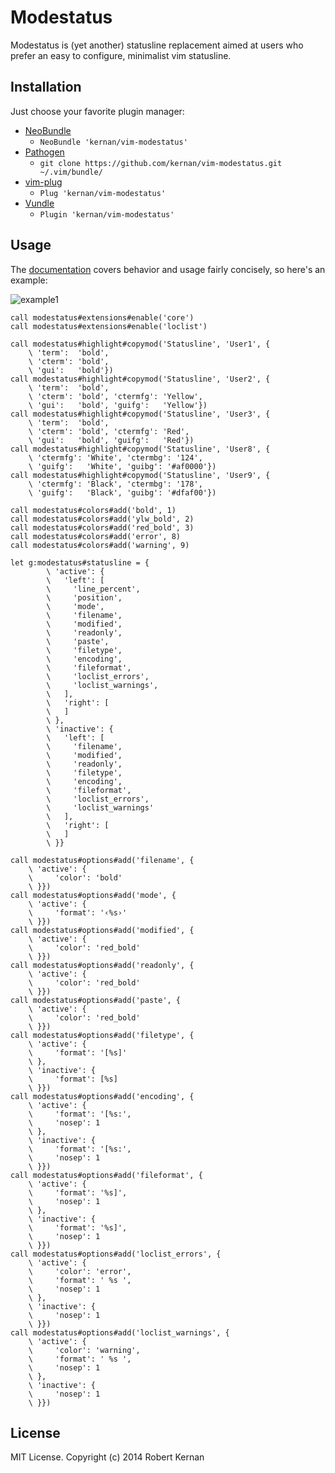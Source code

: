 # Modestatus

Modestatus is (yet another) statusline replacement aimed at users who prefer
an easy to configure, minimalist vim statusline.

## Installation

Just choose your favorite plugin manager:

- [NeoBundle][neobundle]
  - `NeoBundle 'kernan/vim-modestatus'`
- [Pathogen][pathogen]
  - `git clone https://github.com/kernan/vim-modestatus.git ~/.vim/bundle/`
- [vim-plug][vim-plug]
  - `Plug 'kernan/vim-modestatus'`
- [Vundle][vundle]
  - `Plugin 'kernan/vim-modestatus'`

## Usage

The [documentation](doc/modestatus.txt) covers behavior and usage fairly
concisely, so here's an example:

![example1][example1]

```viml
call modestatus#extensions#enable('core')
call modestatus#extensions#enable('loclist')

call modestatus#highlight#copymod('Statusline', 'User1', {
    \ 'term':  'bold',
    \ 'cterm': 'bold',
    \ 'gui':   'bold'})
call modestatus#highlight#copymod('Statusline', 'User2', {
    \ 'term':  'bold',
    \ 'cterm': 'bold', 'ctermfg': 'Yellow',
    \ 'gui':   'bold', 'guifg':   'Yellow'})
call modestatus#highlight#copymod('Statusline', 'User3', {
    \ 'term':  'bold',
    \ 'cterm': 'bold', 'ctermfg': 'Red',
    \ 'gui':   'bold', 'guifg':   'Red'})
call modestatus#highlight#copymod('Statusline', 'User8', {
    \ 'ctermfg': 'White', 'ctermbg': '124',
    \ 'guifg':   'White', 'guibg': '#af0000'})
call modestatus#highlight#copymod('Statusline', 'User9', {
    \ 'ctermfg': 'Black', 'ctermbg': '178',
    \ 'guifg':   'Black', 'guibg': '#dfaf00'})

call modestatus#colors#add('bold', 1)
call modestatus#colors#add('ylw_bold', 2)
call modestatus#colors#add('red_bold', 3)
call modestatus#colors#add('error', 8)
call modestatus#colors#add('warning', 9)

let g:modestatus#statusline = {
        \ 'active': {
        \   'left': [
        \     'line_percent',
        \     'position',
        \     'mode',
        \     'filename',
        \     'modified',
        \     'readonly',
        \     'paste',
        \     'filetype',
        \     'encoding',
        \     'fileformat',
        \     'loclist_errors',
        \     'loclist_warnings',
        \   ],
        \   'right': [
        \   ]
        \ },
        \ 'inactive': {
        \   'left': [
        \     'filename',
        \     'modified',
        \     'readonly',
        \     'filetype',
        \     'encoding',
        \     'fileformat',
        \     'loclist_errors',
        \     'loclist_warnings'
        \   ],
        \   'right': [
        \   ]
        \ }}

call modestatus#options#add('filename', {
    \ 'active': {
    \     'color': 'bold'
    \ }})
call modestatus#options#add('mode', {
    \ 'active': {
    \     'format': '‹%s›'
    \ }})
call modestatus#options#add('modified', {
    \ 'active': {
    \     'color': 'red_bold'
    \ }})
call modestatus#options#add('readonly', {
    \ 'active': {
    \     'color': 'red_bold'
    \ }})
call modestatus#options#add('paste', {
    \ 'active': {
    \     'color': 'red_bold'
    \ }})
call modestatus#options#add('filetype', {
    \ 'active': {
    \     'format': '[%s]'
    \ },
    \ 'inactive': {
    \     'format': [%s]
    \ }})
call modestatus#options#add('encoding', {
    \ 'active': {
    \     'format': '[%s:',
    \     'nosep': 1
    \ },
    \ 'inactive': {
    \     'format': '[%s:',
    \     'nosep': 1
    \ }})
call modestatus#options#add('fileformat', {
    \ 'active': {
    \     'format': '%s]',
    \     'nosep': 1
    \ },
    \ 'inactive': {
    \     'format': '%s]',
    \     'nosep': 1
    \ }})
call modestatus#options#add('loclist_errors', {
    \ 'active': {
    \     'color': 'error',
    \     'format': ' %s ',
    \     'nosep': 1
    \ },
    \ 'inactive': {
    \     'nosep': 1
    \ }})
call modestatus#options#add('loclist_warnings', {
    \ 'active': {
    \     'color': 'warning',
    \     'format': ' %s ',
    \     'nosep': 1
    \ },
    \ 'inactive': {
    \     'nosep': 1
    \ }})
```

## License

MIT License. Copyright (c) 2014 Robert Kernan

[example1]: https://raw.githubusercontent.com/kernan/i/master/vim-modestatus/example1.gif
[neobundle]: https://github.com/Shougo/neobundle.vim
[pathogen]: https://github.com/tpope/vim-pathogen
[vim-plug]: https://github.com/junegunn/vim-plug
[vundle]: https://github.com/gmarik/Vundle.vim
